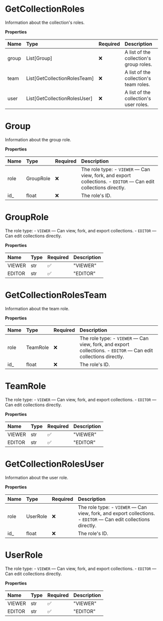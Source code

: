# GetCollectionRoles

Information about the collection's roles.

**Properties**

| Name  | Type                         | Required | Description                             |
| :---- | :--------------------------- | :------- | :-------------------------------------- |
| group | List[Group]                  | ❌       | A list of the collection's group roles. |
| team  | List[GetCollectionRolesTeam] | ❌       | A list of the collection's team roles.  |
| user  | List[GetCollectionRolesUser] | ❌       | A list of the collection's user roles.  |

# Group

Information about the group role.

**Properties**

| Name | Type      | Required | Description                                                                                                     |
| :--- | :-------- | :------- | :-------------------------------------------------------------------------------------------------------------- |
| role | GroupRole | ❌       | The role type: - `VIEWER` — Can view, fork, and export collections. - `EDITOR` — Can edit collections directly. |
| id\_ | float     | ❌       | The role's ID.                                                                                                  |

# GroupRole

The role type: - `VIEWER` — Can view, fork, and export collections. - `EDITOR` — Can edit collections directly.

**Properties**

| Name   | Type | Required | Description |
| :----- | :--- | :------- | :---------- |
| VIEWER | str  | ✅       | "VIEWER"    |
| EDITOR | str  | ✅       | "EDITOR"    |

# GetCollectionRolesTeam

Information about the team role.

**Properties**

| Name | Type     | Required | Description                                                                                                     |
| :--- | :------- | :------- | :-------------------------------------------------------------------------------------------------------------- |
| role | TeamRole | ❌       | The role type: - `VIEWER` — Can view, fork, and export collections. - `EDITOR` — Can edit collections directly. |
| id\_ | float    | ❌       | The role's ID.                                                                                                  |

# TeamRole

The role type: - `VIEWER` — Can view, fork, and export collections. - `EDITOR` — Can edit collections directly.

**Properties**

| Name   | Type | Required | Description |
| :----- | :--- | :------- | :---------- |
| VIEWER | str  | ✅       | "VIEWER"    |
| EDITOR | str  | ✅       | "EDITOR"    |

# GetCollectionRolesUser

Information about the user role.

**Properties**

| Name | Type     | Required | Description                                                                                                     |
| :--- | :------- | :------- | :-------------------------------------------------------------------------------------------------------------- |
| role | UserRole | ❌       | The role type: - `VIEWER` — Can view, fork, and export collections. - `EDITOR` — Can edit collections directly. |
| id\_ | float    | ❌       | The role's ID.                                                                                                  |

# UserRole

The role type: - `VIEWER` — Can view, fork, and export collections. - `EDITOR` — Can edit collections directly.

**Properties**

| Name   | Type | Required | Description |
| :----- | :--- | :------- | :---------- |
| VIEWER | str  | ✅       | "VIEWER"    |
| EDITOR | str  | ✅       | "EDITOR"    |

<!-- This file was generated by liblab | https://liblab.com/ -->
